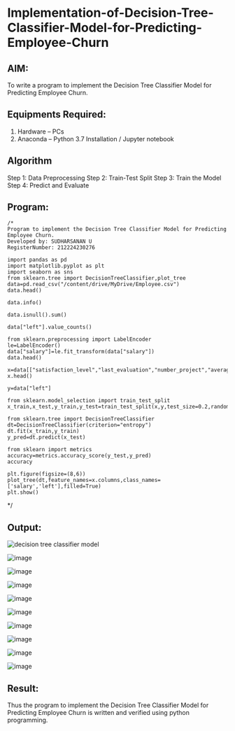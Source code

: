 # Implementation-of-Decision-Tree-Classifier-Model-for-Predicting-Employee-Churn

## AIM:
To write a program to implement the Decision Tree Classifier Model for Predicting Employee Churn.

## Equipments Required:
1. Hardware – PCs
2. Anaconda – Python 3.7 Installation / Jupyter notebook

## Algorithm
Step 1: Data Preprocessing
Step 2: Train-Test Split
Step 3: Train the Model
Step 4: Predict and Evaluate

## Program:
```
/*
Program to implement the Decision Tree Classifier Model for Predicting Employee Churn.
Developed by: SUDHARSANAN U
RegisterNumber: 212224230276
```
```
import pandas as pd
import matplotlib.pyplot as plt
import seaborn as sns
from sklearn.tree import DecisionTreeClassifier,plot_tree
data=pd.read_csv("/content/drive/MyDrive/Employee.csv")
data.head()
```
```
data.info()
```
```
data.isnull().sum()
```
```
data["left"].value_counts()
```
```
from sklearn.preprocessing import LabelEncoder
le=LabelEncoder()
data["salary"]=le.fit_transform(data["salary"])
data.head()
```
```
x=data[["satisfaction_level","last_evaluation","number_project","average_montly_hours","time_spend_company"]]
x.head()
```
```
y=data["left"]
```
```
from sklearn.model_selection import train_test_split
x_train,x_test,y_train,y_test=train_test_split(x,y,test_size=0.2,random_state=100)
```
```
from sklearn.tree import DecisionTreeClassifier
dt=DecisionTreeClassifier(criterion="entropy")
dt.fit(x_train,y_train)
y_pred=dt.predict(x_test)
```
```
from sklearn import metrics
accuracy=metrics.accuracy_score(y_test,y_pred)
accuracy
```
```
plt.figure(figsize=(8,6))
plot_tree(dt,feature_names=x.columns,class_names=['salary','left'],filled=True)
plt.show()
```
*/


## Output:
![decision tree classifier model](sam.png)

![image](https://github.com/user-attachments/assets/9874bdd2-b7b3-4f2f-b3d9-89c55d881b88)

![image](https://github.com/user-attachments/assets/5c4e0a5d-f632-4164-a456-30a9a66705e5)

![image](https://github.com/user-attachments/assets/daf0461a-10ad-4dce-bcd1-4e43ccaef185)

![image](https://github.com/user-attachments/assets/603e5ded-a428-469a-8c11-be97f74209f4)

![image](https://github.com/user-attachments/assets/5598f19c-d140-40d3-8c5b-c3be67db6d59)

![image](https://github.com/user-attachments/assets/36e3b3fe-b26a-492f-accf-79f518dc4462)

![image](https://github.com/user-attachments/assets/70d4bca4-d9d6-4fef-861a-84d356e537f0)

![image](https://github.com/user-attachments/assets/380bc1b9-e600-45b3-9114-702804eb2a8e)

![image](https://github.com/user-attachments/assets/6f95b234-10fc-4eb7-bcbe-511d2ab41632)


## Result:
Thus the program to implement the  Decision Tree Classifier Model for Predicting Employee Churn is written and verified using python programming.
